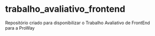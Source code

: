 # trabalho_avaliativo_frontend
Repositório criado para disponibilizar o Trabalho Avaliativo de FrontEnd para a ProWay
